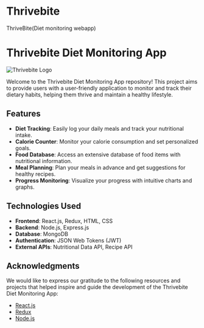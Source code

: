 # Thrivebite
ThriveBite(Diet monitoring webapp)
# Thrivebite Diet Monitoring App

![Thrivebite Logo](./logo.png)

Welcome to the Thrivebite Diet Monitoring App repository! This project aims to provide users with a user-friendly application to monitor and track their dietary habits, helping them thrive and maintain a healthy lifestyle.

## Features

- **Diet Tracking**: Easily log your daily meals and track your nutritional intake.
- **Calorie Counter**: Monitor your calorie consumption and set personalized goals.
- **Food Database**: Access an extensive database of food items with nutritional information.
- **Meal Planning**: Plan your meals in advance and get suggestions for healthy recipes.
- **Progress Monitoring**: Visualize your progress with intuitive charts and graphs.

## Technologies Used

- **Frontend**: React.js, Redux, HTML, CSS
- **Backend**: Node.js, Express.js
- **Database**: MongoDB
- **Authentication**: JSON Web Tokens (JWT)
- **External APIs**: Nutritional Data API, Recipe API


## Acknowledgments

We would like to express our gratitude to the following resources and projects that helped inspire and guide the development of the Thrivebite Diet Monitoring App:

- [React.js](https://reactjs.org/)
- [Redux](https://redux.js.org/)
- [Node.js](https://nodejs.org/)

